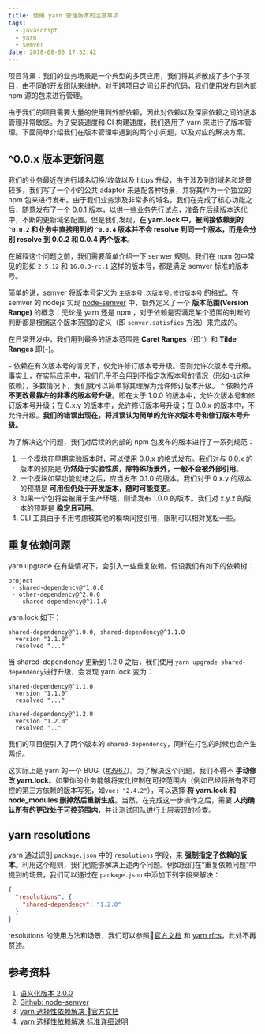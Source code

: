 ```yaml
---
title: 使用 yarn 管理版本的注意事项
tags:
  - javascript
  - yarn
  - semver
date: 2018-08-05 17:32:42
---
```


项目背景：我们的业务场景是一个典型的多页应用，我们将其拆散成了多个子项目，由不同的开发团队来维护。对于跨项目之间公用的代码，我们使用发布到内部 npm 源的包来进行管理。

由于我们的项目需要大量的使用到外部依赖，因此对依赖以及深层依赖之间的版本管理非常敏感。为了安装速度和 CI 构建速度，我们选用了 yarn 来进行了版本管理。下面简单介绍我们在版本管理中遇到的两个小问题，以及对应的解决方案。

<!-- more -->

## ^0.0.x 版本更新问题

我们的业务最近在进行域名切换/收敛以及 https 升级，由于涉及到的域名和场景较多，我们写了一个小的公共 adaptor 来适配各种场景，并将其作为一个独立的 npm 包来进行发布。由于我们业务涉及非常多的域名，我们在完成了核心功能之后，随意发布了一个 0.0.1 版本，以供一些业务先行试点，准备在后续版本迭代中，不断的更新域名配置。但是我们发现，**在 yarn.lock 中，被间接依赖到的`^0.0.2` 和业务中直接用到的 `^0.0.4` 版本并不会 resolve 到同一个版本，而是会分别 resolve 到 0.0.2 和 0.0.4 两个版本**。

在解释这个问题之前，我们需要简单介绍一下 semver 规则。我们在 npm 包中常见的形如 `2.5.12` 和 `16.0.3-rc.1` 这样的版本号，都是满足 semver 标准的版本号。

简单的说，semver 将版本号定义为 `主版本号.次版本号.修订版本号` 的格式。在 semver 的 nodejs 实现 [node-semver](https://github.com/npm/node-semver) 中，额外定义了一个 **版本范围(Version Range)** 的概念：无论是 yarn 还是 npm ，对于依赖是否满足某个范围的判断的判断都是根据这个版本范围的定义（即 `semver.satisfies` 方法）来完成的。

在日常开发中，我们用到最多的版本范围是 **Caret Ranges**（即`^`）和 **Tilde Ranges** 即(`~`)。

`~` 依赖在有次版本号的情况下，仅允许修订版本号升级。否则允许次版本号升级。事实上，在实际应用中，我们几乎不会用到不指定次版本号的情况（形如`~1`这种依赖），多数情况下，我们就可以简单将其理解为允许修订版本升级。
`^` 依赖允许 **不更改最靠左的非零的版本号升级**。即在大于 1.0.0 的版本中，允许次版本号和修订版本号升级；在 0.x.y 的版本中，允许修订版本号升级；在 0.0.x 的版本中，不允许升级。**我们的错误出现在，将其误认为简单的允许次版本号和修订版本号升级。**

为了解决这个问题，我们对后续的内部的 npm 包发布的版本进行了一系列规范：

1. 一个模块在早期实验版本时，可以使用 0.0.x 的格式发布。我们对与 0.0.x 的版本的预期是 **仍然处于实验性质，除特殊场景外，一般不会被外部引用**。
2. 一个模块如果功能就绪之后，应当发布 0.1.0 的版本。我们对于 0.x.y 的版本的预期是 **可用但仍处于开发版本，随时可能变更**。
3. 如果一个包将会被用于生产环境，则请发布 1.0.0 的版本。我们对 x.y.z 的版本的预期是 **稳定且可用**。
4. CLI 工具由于不用考虑被其他的模块间接引用，限制可以相对宽松一些。

## 重复依赖问题

yarn upgrade 在有些情况下，会引入一些重复依赖。假设我们有如下的依赖树：

```
project
 - shared-dependency@^1.0.0
 - other-dependency@^2.0.0
  - shared-dependency@^1.1.0
```

yarn.lock 如下：

```
shared-dependency@^1.0.0, shared-dependency@^1.1.0
  version "1.1.0"
  resolved "..."
```

当 shared-dependency 更新到 1.2.0 之后，我们使用 `yarn upgrade shared-dependency`进行升级，会发现 yarn.lock 变为：

```
shared-dependency@^1.1.0
  version "1.1.0"
  resolved "..."

shared-dependency@^1.2.0
  version "1.2.0"
  resolved ".."
```

我们的项目便引入了两个版本的 `shared-dependency`，同样在打包的时候也会产生两份。

这实际上是 yarn 的一个 BUG（[#3967](https://github.com/yarnpkg/yarn/issues/3967)）。为了解决这个问题，我们不得不 **手动修改 yarn.lock**。如果你的业务能够将变化控制在可控范围内（例如已经将所有不可控的第三方依赖的版本写死，如`vue: "2.4.2"`），可以选择 **将 yarn.lock 和 node_modules 删掉然后重新生成**。当然，在完成这一步操作之后，需要 **人肉确认所有的更改处于可控范围内**，并让测试团队进行上层表现的检查。

## yarn resolutions

yarn 通过识别 `package.json` 中的 `resolutions` 字段，来 **强制指定子依赖的版本**。利用这个规则，我们也能够解决上述两个问题。例如我们在“重复依赖问题”中提到的场景，我们可以通过在 `package.json` 中添加下列字段来解决：

```json
{
  "resolutions": {
    "shared-dependency": "1.2.0"
  }
}
```

resolutions 的使用方法和场景，我们可以参照[官方文档](https://yarnpkg.com/zh-Hans/docs/selective-version-resolutions) 和 [yarn rfcs](https://github.com/yarnpkg/rfcs/blob/master/implemented/0000-selective-versions-resolutions.md)，此处不再赘述。

## 参考资料

1. [语义化版本 2.0.0](https://semver.org/lang/zh-CN/)
2. [Github: node-semver](httpsF://github.com/npm/node-semver)
3. [yarn 选择性依赖解决 官方文档](https://yarnpkg.com/zh-Hans/docs/selective-version-resolutions)
4. [yarn 选择性依赖解决 标准详细说明](https://github.com/yarnpkg/rfcs/blob/master/implemented/0000-selective-versions-resolutions.md)

